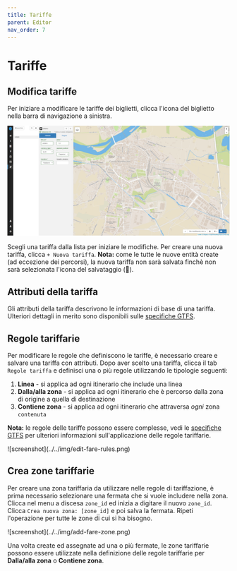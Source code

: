```yaml
---
title: Tariffe
parent: Editor
nav_order: 7
---
```


# Tariffe

## Modifica tariffe

Per iniziare a modificare le tariffe dei biglietti, clicca l'icona del biglietto nella barra di navigazione a sinistra.

![screenshot](../../img/edit-fares.png)

Scegli una tariffa dalla lista per iniziare le modifiche. Per creare una nuova tariffa, clicca `+ Nuova tariffa`. **Nota:** come le tutte le nuove entità create (ad eccezione dei percorsi), la nuova tariffa non sarà salvata finchè non sarà selezionata l'icona del salvataggio (💾).

## Attributi della tariffa

Gli attributi della tariffa descrivono le informazioni di base di una tariffa. Ulteriori dettagli in merito sono disponibili sulle [specifiche GTFS](https://developers.google.com/transit/gtfs/reference/fare_attributes-file).

## Regole tariffarie

Per modificare le regole che definiscono le tariffe, è necessario creare e salvare una tariffa con attributi. Dopo aver scelto una tariffa, clicca il tab `Regole tariffa` e definisci una o più regole utilizzando le tipologie seguenti:

1. **Linea** - si applica ad ogni itinerario che include una linea
2. **Dalla/alla zona** - si applica ad ogni itinerario che è percorso dalla zona di origine a quella di destinazione
3. **Contiene zona** - si applica ad ogni itinerario che attraversa *ogni* zona `contenuta`

**Nota:** le regole delle tariffe possono essere complesse, vedi le [specifiche GTFS](https://developers.google.com/transit/gtfs/reference/fare_rules-file) per ulteriori informazioni sull'applicazione delle regole tariffarie.
<div class="img-center">
  ![screenshot](../../img/edit-fare-rules.png)
</div>

## Crea zone tariffarie

Per creare una zona tariffaria da utilizzare nelle regole di tariffazione, è prima necessario selezionare una fermata che si vuole includere nella zona. Clicca nel menu a discesa `zone_id` ed inizia a digitare il nuovo `zone_id`. Clicca `Crea nuova zona: [zone_id]` e poi salva la fermata. Ripeti l'operazione per tutte le zone di cui si ha bisogno.
<div class="img-center">
  ![screenshot](../../img/add-fare-zone.png)
</div>

Una volta create ed assegnate ad una o più fermate, le zone tariffarie possono essere utilizzate nella definizione delle regole tariffarie per **Dalla/alla zona** o **Contiene zona**.
